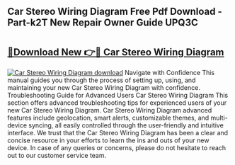 ## Car Stereo Wiring Diagram Free Pdf Download - Part-k2T New Repair Owner Guide UPQ3C

# <h2><a href="http://dfukeo.blite.top/?on=Car+Stereo+Wiring+Diagram">🔗Download New 👉🔴 Car Stereo Wiring Diagram</a></h2>

[![Car Stereo Wiring Diagram download](https://i.imgur.com/lujVjoI.png)](http://dfukeo.blite.top/?on=Car+Stereo+Wiring+Diagram)
Navigate with Confidence This manual guides you through the process of setting up, using, and maintaining your new Car Stereo Wiring Diagram with confidence. Troubleshooting Guide for Advanced Users Car Stereo Wiring Diagram This section offers advanced troubleshooting tips for experienced users of your new Car Stereo Wiring Diagram. Car Stereo Wiring Diagram advanced features include geolocation, smart alerts, customizable themes, and multi-device syncing, all easily controlled through the user-friendly and intuitive interface. We trust that the Car Stereo Wiring Diagram has been a clear and concise resource in your efforts to learn the ins and outs of your new device. In case of any queries or concerns, please do not hesitate to reach out to our customer service team.
